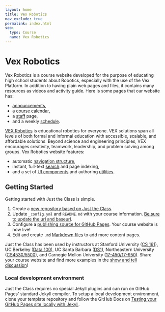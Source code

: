 ```yaml
---
layout: home
title: Vex Robotics
nav_exclude: true
permalink: index.html
seo:
  type: Course
  name: Vex Robotics
---
```


# Vex Robotics

Vex Robotics is a course website developed for the purpose of educating high school students about Robotics, especially with the use of the Vex Platform. In addition to having plain web pages and files, it contains many resources as videos and activity guide. Here is some pages that our website has:

- [announcements](announcements.md),
- a [course calendar](calendar.md),
- a [staff](staff.md) page,
- and a weekly [schedule](schedule.md).

[VEX Robotics](https://www.vexrobotics.com/) is educational robotics for everyone. VEX solutions span all levels of both formal and informal education with accessible, scalable, and affordable solutions. Beyond science and engineering principles, VEX encourages creativity, teamwork, leadership, and problem solving among groups. Vex Robotics website features:

- automatic [navigation structure](https://just-the-docs.github.io/just-the-docs/docs/navigation-structure/),
- instant, full-text [search](https://just-the-docs.github.io/just-the-docs/docs/search/) and page indexing,
- and a set of [UI components](https://just-the-docs.github.io/just-the-docs/docs/ui-components) and authoring [utilities](https://just-the-docs.github.io/just-the-docs/docs/utilities).

## Getting Started

Getting started with Just the Class is simple.

1. Create a [new repository based on Just the Class](https://github.com/kevinlin1/just-the-class/generate).
1. Update `_config.yml` and `README.md` with your course information. [Be sure to update the url and baseurl](https://mademistakes.com/mastering-jekyll/site-url-baseurl/).
1. Configure a [publishing source for GitHub Pages](https://help.github.com/en/articles/configuring-a-publishing-source-for-github-pages). Your course website is now live!
1. Edit and create `.md` [Markdown files](https://guides.github.com/features/mastering-markdown/) to add more content pages.

Just the Class has been used by instructors at Stanford University ([CS 161](https://stanford-cs161.github.io/winter2021/)), UC Berkeley ([Data 100](https://ds100.org/fa21/)), UC Santa Barbara ([DS1](https://ucsb-ds.github.io/ds1-f20/)), Northeastern University ([CS4530/5500](https://neu-se.github.io/CS4530-CS5500-Spring-2021/)), and Carnegie Mellon University ([17-450/17-950](https://cmu-crafting-software.github.io/)). Share your course website and find more examples in the [show and tell discussion](https://github.com/kevinlin1/just-the-class/discussions/categories/show-and-tell)!

### Local development environment

Just the Class requires no special Jekyll plugins and can run on GitHub Pages' standard Jekyll compiler. To setup a local development environment, clone your template repository and follow the GitHub Docs on [Testing your GitHub Pages site locally with Jekyll](https://docs.github.com/en/pages/setting-up-a-github-pages-site-with-jekyll/testing-your-github-pages-site-locally-with-jekyll).
